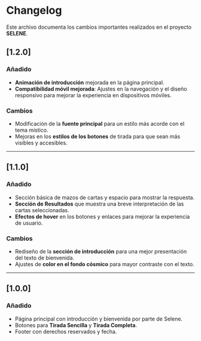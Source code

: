 # Changelog

Este archivo documenta los cambios importantes realizados en el proyecto **SELENE**.

## [1.2.0]
### Añadido
- **Animación de introducción** mejorada en la página principal.
- **Compatibilidad móvil mejorada**: Ajustes en la navegación y el diseño responsivo para mejorar la experiencia en dispositivos móviles.

### Cambios
- Modificación de la **fuente principal** para un estilo más acorde con el tema místico.
- Mejoras en los **estilos de los botones** de tirada para que sean más visibles y accesibles.

---

## [1.1.0]
### Añadido
- Sección básica de mazos de cartas y espacio para mostrar la respuesta.
- **Sección de Resultados** que muestra una breve interpretación de las cartas seleccionadas.
- **Efectos de hover** en los botones y enlaces para mejorar la experiencia de usuario.

### Cambios
- Rediseño de la **sección de introducción** para una mejor presentación del texto de bienvenida.
- Ajustes de **color en el fondo cósmico** para mayor contraste con el texto.

---

## [1.0.0]
### Añadido
- Página principal con introducción y bienvenida por parte de Selene.
- Botones para **Tirada Sencilla** y **Tirada Completa**.
- Footer con derechos reservados y fecha.
